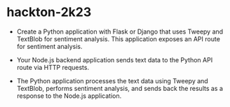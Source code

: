 # hackton-2k23
- Create a Python application with Flask or Django that uses Tweepy and TextBlob for sentiment analysis. This application exposes an API route for sentiment analysis.

- Your Node.js backend application sends text data to the Python API route via HTTP requests.

- The Python application processes the text data using Tweepy and TextBlob, performs sentiment analysis, and sends back the results as a response to the Node.js application.
